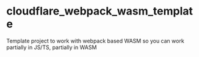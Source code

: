 # cloudflare_webpack_wasm_template
Template project to work with webpack based WASM so you can work partially in JS/TS, partially in WASM

